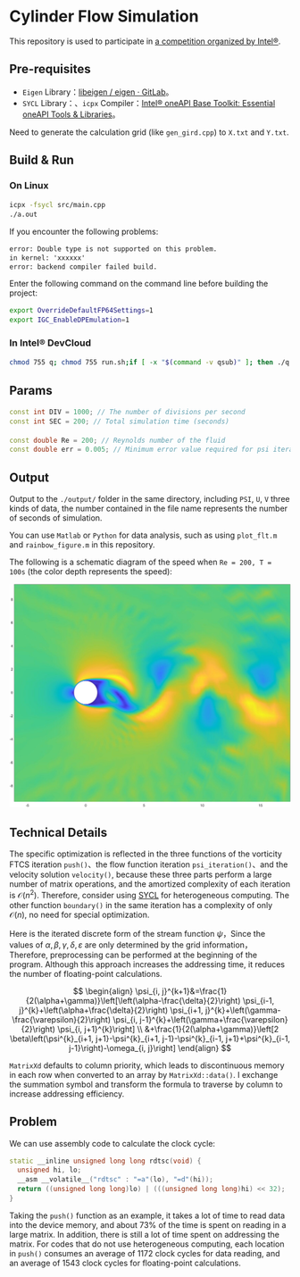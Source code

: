 # Cylinder Flow Simulation

This repository is used to participate in [a competition organized by Intel®](https://www.dev4one.com/).

## Pre-requisites

- `Eigen` Library：[libeigen / eigen · GitLab](https://gitlab.com/libeigen/eigen)。
- `SYCL` Library：、`icpx` Compiler：[Intel® oneAPI Base Toolkit: Essential oneAPI Tools & Libraries](https://www.intel.cn/content/www/cn/zh/developer/tools/oneapi/base-toolkit.html)。

Need to generate the calculation grid (like `gen_gird.cpp`) to `X.txt` and `Y.txt`.

## Build & Run

### On Linux

```sh
icpx -fsycl src/main.cpp
./a.out
```

If you encounter the following problems:

```
error: Double type is not supported on this problem.
in kernel: 'xxxxxx'
error: backend compiler failed build.
```

Enter the following command on the command line before building the project:

```bash
export OverrideDefaultFP64Settings=1 
export IGC_EnableDPEmulation=1
```

### In Intel® DevCloud

```sh
chmod 755 q; chmod 755 run.sh;if [ -x "$(command -v qsub)" ]; then ./q run.sh; else ./run.sh; fi
```


## Params

```c++
const int DIV = 1000; // The number of divisions per second
const int SEC = 200; // Total simulation time (seconds)

const double Re = 200; // Reynolds number of the fluid
const double err = 0.005; // Minimum error value required for psi iterations
```

## Output

Output to the `./output/` folder in the same directory, including `PSI`, `U`, `V` three kinds of data, the number contained in the file name represents the number of seconds of simulation.

You can use `Matlab` or `Python` for data analysis, such as using `plot_flt.m` and `rainbow_figure.m` in this repository.

The following is a schematic diagram of the speed when `Re = 200, T = 100s` (the color depth represents the speed):

![schematic diagram of the speed](./img/spd_cl.jpg)

## Technical Details

The specific optimization is reflected in the three functions of the vorticity FTCS iteration `push()`、the flow function iteration `psi_iteration()`、and the velocity solution `velocity()`, because these three parts perform a large number of matrix operations, and the amortized complexity of each iteration is $\mathcal O(n^2)$. Therefore, consider using [SYCL](https://www.intel.com/content/www/us/en/developer/tools/oneapi/data-parallel-c-plus-plus.html) for heterogeneous computing. The other function `boundary()` in the same iteration has a complexity of only $\mathcal O(n)$, no need for special optimization.

Here is the iterated discrete form of the stream function $\psi$，Since the values of $\alpha, \beta, \gamma, \delta, \varepsilon$ are only determined by the grid information，Therefore, preprocessing can be performed at the beginning of the program. Although this approach increases the addressing time, it reduces the number of floating-point calculations.

$$
\begin{align}
\psi_{i, j}^{k+1}&=\frac{1}{2(\alpha+\gamma)}\left[\left(\alpha-\frac{\delta}{2}\right) \psi_{i-1, j}^{k}+\left(\alpha+\frac{\delta}{2}\right) \psi_{i+1, j}^{k}+\left(\gamma-\frac{\varepsilon}{2}\right) \psi_{i, j-1}^{k}+\left(\gamma+\frac{\varepsilon}{2}\right) \psi_{i, j+1}^{k}\right] \\  
  &+\frac{1}{2(\alpha+\gamma)}\left[2 \beta\left(\psi^{k}_{i+1, j+1}-\psi^{k}_{i+1, j-1}-\psi^{k}_{i-1, j+1}+\psi^{k}_{i-1, j-1}\right)-\omega_{i, j}\right]
\end{align}
$$

`MatrixXd` defaults to column priority, which leads to discontinuous memory in each row when converted to an array by `MatrixXd::data()`. I exchange the summation symbol and transform the formula to traverse by column to increase addressing efficiency.

## Problem

We can use assembly code to calculate the clock cycle:

```c++
static __inline unsigned long long rdtsc(void) {
  unsigned hi, lo;
  __asm __volatile__("rdtsc" : "=a"(lo), "=d"(hi));
  return ((unsigned long long)lo) | (((unsigned long long)hi) << 32);
} 
```

Taking the `push()` function as an example, it takes a lot of time to read data into the device memory, and about 73% of the time is spent on reading in a large matrix. In addition, there is still a lot of time spent on addressing the matrix. For codes that do not use heterogeneous computing, each location in `push()` consumes an average of 1172 clock cycles for data reading, and an average of 1543 clock cycles for floating-point calculations.

